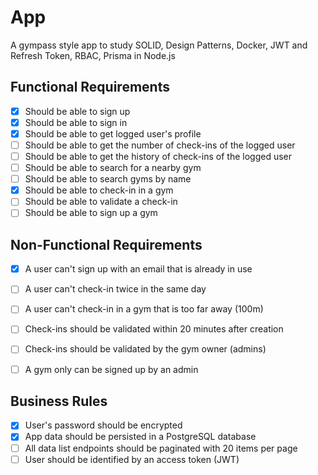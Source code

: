 # App

A gympass style app to study SOLID, Design Patterns, Docker, JWT and Refresh Token, RBAC, Prisma in Node.js

## Functional Requirements

- [x] Should be able to sign up
- [x] Should be able to sign in
- [x] Should be able to get logged user's profile
- [ ] Should be able to get the number of check-ins of the logged user
- [ ] Should be able to get the history of check-ins of the logged user
- [ ] Should be able to search for a nearby gym
- [ ] Should be able to search gyms by name
- [x] Should be able to check-in in a gym
- [ ] Should be able to validate a check-in
- [ ] Should be able to sign up a gym

## Non-Functional Requirements

- [x] A user can't sign up with an email that is already in use
- [ ] A user can't check-in twice in the same day 
- [ ] A user can't check-in in a gym that is too far away (100m)
- [ ] Check-ins should be validated within 20 minutes after creation
- [ ] Check-ins should be validated by the gym owner (admins)
- [ ] A gym only can be signed up by an admin


## Business Rules

- [x] User's password should be encrypted
- [x] App data should be persisted in a PostgreSQL database
- [ ] All data list endpoints should be paginated with 20 items per page
- [ ] User should be identified by an access token (JWT)